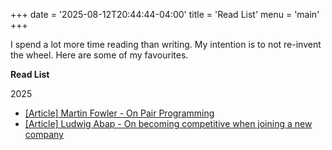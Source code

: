 +++
date = '2025-08-12T20:44:44-04:00'
title = 'Read List'
menu = 'main'
+++

I spend a lot more time reading than writing. My intention is to not re-invent the wheel. Here are some of my favourites.

**Read List**

2025
* [[Article] Martin Fowler - On Pair Programming](https://martinfowler.com/articles/on-pair-programming.html)
* [[Article] Ludwig Abap - On becoming competitive when joining a new company](https://ludwigabap.bearblog.dev/on-becoming-competitive-when-joining-a-new-company/)
